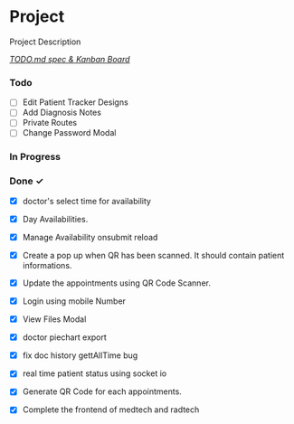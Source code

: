 # Project

Project Description

<em>[TODO.md spec & Kanban Board](https://bit.ly/3fCwKfM)</em>

### Todo

- [ ] Edit Patient Tracker Designs  
- [ ] Add Diagnosis Notes  
- [ ] Private Routes  
- [ ] Change Password Modal  

### In Progress


### Done ✓

- [x] doctor's select time for availability  
- [x] Day Availabilities.  
- [x] Manage Availability onsubmit reload  
- [x] Create a pop up when QR has been scanned. It should contain patient informations.  
- [x] Update the appointments using QR Code Scanner.  
- [x] Login using mobile Number  
- [x] View Files Modal  
- [x] doctor piechart export  
- [x] fix doc history gettAllTime bug  
- [x] real time patient status using socket io  
- [x] Generate QR Code for each appointments.  
- [x] Complete the frontend of medtech and radtech  


